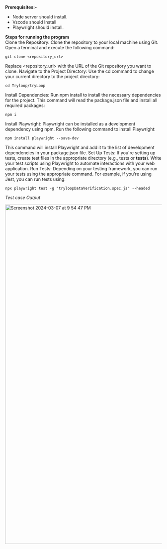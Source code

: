 **Prerequisites:-** <br>
- Node server should install.
- Vscode should Install 
- Playwright should install.
 
**Steps for running the program** <br>
Clone the Repository: Clone the repository to your local machine using Git. Open a terminal and execute the following command:


```git clone <repository_url>```

Replace <repository_url> with the URL of the Git repository you want to clone.
Navigate to the Project Directory: Use the cd command to change your current directory to the project directory:


```cd Tryloop/tryLoop```

Install Dependencies: Run npm install to install the necessary dependencies for the project. This command will read the package.json file and install all required packages:


```npm i```

Install Playwright: Playwright can be installed as a development dependency using npm. Run the following command to install Playwright:


```npm install playwright --save-dev```

This command will install Playwright and add it to the list of development dependencies in your package.json file.
Set Up Tests: If you're setting up tests, create test files in the appropriate directory (e.g., tests or __tests__). Write your test scripts using Playwright to automate interactions with your web application.
Run Tests: Depending on your testing framework, you can run your tests using the appropriate command. For example, if you're using Jest, you can run tests using:

```npx playwright test -g "tryloopDataVerification.spec.js" --headed```

*Test case Output*

<img width="1091" alt="Screenshot 2024-03-07 at 9 54 47 PM" src="https://github.com/vipinsonu1/tryLoop/assets/7632569/125fce45-e5a1-417a-a74a-ffe94713edd0">





